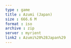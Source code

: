 ```yaml
---
type : game
title : Azumi (Japan)
size : 666.6 M
format : iso
archive : zip
server : myrient
link2 : Azumi%20%28Japan%29
---
```


